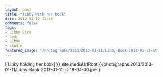 ```yaml
---
layout: post
title: "libby with her book"
date: 2013-03-17 12:46
comments: false
tags: 
- Libby Eick
- aedc
- Libby
- studio
featured_image: "/photographs/2013/2013-01-11/Libby-Book-2013-01-11-at-18-04-00.jpeg"
---
```


![Libby holding her book]({{ site.mediaUrlRoot }}/photographs/2013/2013-01-11/Libby-Book-2013-01-11-at-18-04-00.jpeg)
